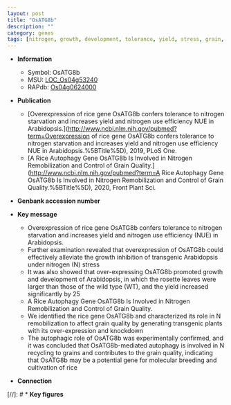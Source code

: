 ```yaml
---
layout: post
title: "OsATG8b"
description: ""
category: genes
tags: [nitrogen, growth, development, tolerance, yield, stress, grain, breeding, quality, grain quality]
---
```


* **Information**  
    + Symbol: OsATG8b  
    + MSU: [LOC_Os04g53240](http://rice.plantbiology.msu.edu/cgi-bin/ORF_infopage.cgi?orf=LOC_Os04g53240)  
    + RAPdb: [Os04g0624000](http://rapdb.dna.affrc.go.jp/viewer/gbrowse_details/irgsp1?name=Os04g0624000)  

* **Publication**  
    + [Overexpression of rice gene OsATG8b confers tolerance to nitrogen starvation and increases yield and nitrogen use efficiency NUE in Arabidopsis.](http://www.ncbi.nlm.nih.gov/pubmed?term=Overexpression of rice gene OsATG8b confers tolerance to nitrogen starvation and increases yield and nitrogen use efficiency NUE in Arabidopsis.%5BTitle%5D), 2019, PLoS One.
    + [A Rice Autophagy Gene OsATG8b Is Involved in Nitrogen Remobilization and Control  of Grain Quality.](http://www.ncbi.nlm.nih.gov/pubmed?term=A Rice Autophagy Gene OsATG8b Is Involved in Nitrogen Remobilization and Control  of Grain Quality.%5BTitle%5D), 2020, Front Plant Sci.

* **Genbank accession number**  

* **Key message**  
    + Overexpression of rice gene OsATG8b confers tolerance to nitrogen starvation and increases yield and nitrogen use efficiency (NUE) in Arabidopsis.
    + Further examination revealed that overexpression of OsATG8b could effectively alleviate the growth inhibition of transgenic Arabidopsis under nitrogen (N) stress
    + It was also showed that over-expressing OsATG8b promoted growth and development of Arabidopsis, in which the rosette leaves were larger than those of the wild type (WT), and the yield increased significantly by 25
    + A Rice Autophagy Gene OsATG8b Is Involved in Nitrogen Remobilization and Control  of Grain Quality.
    + We identified the rice gene OsATG8b and characterized its role in N remobilization to affect grain quality by generating  transgenic plants with its over-expression and knockdown
    + The autophagic role of OsATG8b was experimentally confirmed, and it was concluded that OsATG8b-mediated autophagy is involved in N recycling to grains and contributes to the grain quality, indicating that OsATG8b may be a potential gene for molecular breeding and cultivation of rice

* **Connection**  

[//]: # * **Key figures**  


